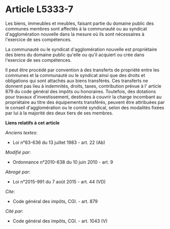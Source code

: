# Article L5333-7

Les biens, immeubles et meubles, faisant partie du domaine public des communes membres sont affectés à la communauté ou au
syndicat d'agglomération nouvelle dans la mesure où ils sont nécessaires à l'exercice de ses compétences. 

La communauté ou le syndicat d'agglomération nouvelle est propriétaire des biens du domaine public qu'elle ou qu'il acquiert
ou crée dans l'exercice de ses compétences. 

Il peut être procédé par convention à des transferts de propriété entre les communes et la communauté ou le syndicat ainsi
que des droits et obligations qui sont attachés aux biens transférés. Ces transferts ne donnent pas lieu à indemnités,
droits, taxes, contribution prévue à l' article 879 du code général des impôts  ou honoraires. Toutefois, des dotations pour
travaux d'investissement, destinées à couvrir la charge incombant au propriétaire au titre des équipements transférés,
peuvent être attribuées par le conseil d'agglomération ou le comité syndical, selon des modalités fixées par lui à la
majorité des deux tiers de ses membres.

**Liens relatifs à cet article**

_Anciens textes_:

  - Loi n°83-636 du 13 juillet 1983 - art. 22 (Ab)

_Modifié par_:

  - Ordonnance n°2010-638 du 10 juin 2010 - art. 9

_Abrogé par_:

  - Loi n°2015-991 du 7 août 2015 - art. 44 (VD)

_Cite_:

  - Code général des impôts, CGI. - art. 879

_Cité par_:

  - Code général des impôts, CGI. - art. 1043 (V)
